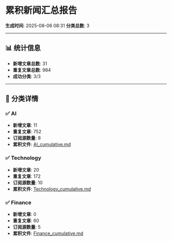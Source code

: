 # 累积新闻汇总报告

**生成时间**: 2025-08-06 08:31
**分类总数**: 3

---

## 📊 统计信息

- **新增文章总数**: 31
- **重复文章总数**: 984
- **成功分类**: 3/3

---

## 📂 分类详情

### ✅ AI
- **新增文章**: 11
- **重复文章**: 752
- **订阅源数量**: 8
- **累积文件**: [AI_cumulative.md](./AI_cumulative.md)

### ✅ Technology
- **新增文章**: 20
- **重复文章**: 172
- **订阅源数量**: 10
- **累积文件**: [Technology_cumulative.md](./Technology_cumulative.md)

### ✅ Finance
- **新增文章**: 0
- **重复文章**: 60
- **订阅源数量**: 5
- **累积文件**: [Finance_cumulative.md](./Finance_cumulative.md)
